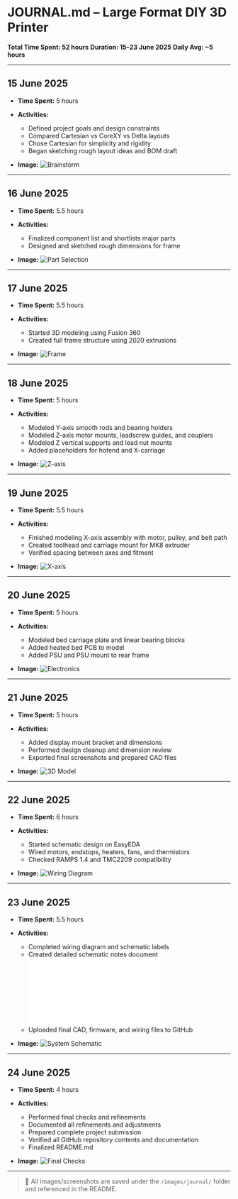 # JOURNAL.md – Large Format DIY 3D Printer

**Total Time Spent: 52 hours**
**Duration: 15–23 June 2025**
**Daily Avg: \~5 hours**

---

## 15 June 2025

* **Time Spent:** 5 hours
* **Activities:**

  * Defined project goals and design constraints
  * Compared Cartesian vs CoreXY vs Delta layouts
  * Chose Cartesian for simplicity and rigidity
  * Began sketching rough layout ideas and BOM draft
* **Image:** ![Brainstorm](images/journal/June%2015%202025_Brainstorm.png)

---

## 16 June 2025

* **Time Spent:** 5.5 hours
* **Activities:**

  * Finalized component list and shortlists major parts
  * Designed and sketched rough dimensions for frame
* **Image:** ![Part Selection](images/journal/June%2016%202025_Part%20Selection.jpg)

---

## 17 June 2025

* **Time Spent:** 5.5 hours
* **Activities:**

  * Started 3D modeling using Fusion 360
  * Created full frame structure using 2020 extrusions
* **Image:** ![Frame](images/journal/June%2017%202025_Frame.png)

---

## 18 June 2025

* **Time Spent:** 5 hours
* **Activities:**

  * Modeled Y-axis smooth rods and bearing holders
  * Modeled Z-axis motor mounts, leadscrew guides, and couplers
  * Modeled Z vertical supports and lead nut mounts
  * Added placeholders for hotend and X-carriage
* **Image:** ![Z-axis](images/journal/June%2018%202025_Z-axis.png)

---

## 19 June 2025

* **Time Spent:** 5.5 hours
* **Activities:**

  * Finished modeling X-axis assembly with motor, pulley, and belt path
  * Created toolhead and carriage mount for MK8 extruder
  * Verified spacing between axes and fitment
* **Image:** ![X-axis](images/journal/June%2019%202025_X-axis.png)

---

## 20 June 2025

* **Time Spent:** 5 hours
* **Activities:**

  * Modeled bed carriage plate and linear bearing blocks
  * Added heated bed PCB to model
  * Added PSU and PSU mount to rear frame
* **Image:** ![Electronics](images/journal/June%2020%202025_Electronics.png)

---

## 21 June 2025

* **Time Spent:** 5 hours
* **Activities:**

  * Added display mount bracket and dimensions
  * Performed design cleanup and dimension review
  * Exported final screenshots and prepared CAD files
* **Image:** ![3D Model](images/journal/June%2021%202025_3D%20Model.png)

---

## 22 June 2025

* **Time Spent:** 6 hours
* **Activities:**

  * Started schematic design on EasyEDA
  * Wired motors, endstops, heaters, fans, and thermistors
  * Checked RAMPS 1.4 and TMC2209 compatibility
* **Image:** ![Wiring Diagram](images/journal/June%2022%202025_Basic%20Schematics.png)

---

## 23 June 2025

* **Time Spent:** 5.5 hours
* **Activities:**

  * Completed wiring diagram and schematic labels
  * Created detailed schematic notes document ![Wiring Description](docs/Schematic%20Notes%20and%20Wiring%20Explanation.txt)
  * Uploaded final CAD, firmware, and wiring files to GitHub
* **Image:** ![System Schematic](images/journal/June%2023%202025_System%20Schematic.png)

---

## 24 June 2025

* **Time Spent:** 4 hours
* **Activities:**

  * Performed final  checks and refinements
  * Documented all refinements and adjustments
  * Prepared complete project submission
  * Verified all GitHub repository contents and documentation
  * Finalized README.md
* **Image:** ![Final Checks](images/journal/June%2024%202025_FinalChecks.jpg)

---

> 📸 All images/screenshots are saved under the `/images/journal/` folder and referenced in the README.
